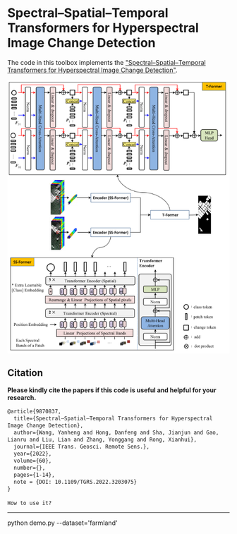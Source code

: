 # Spectral–Spatial–Temporal Transformers for Hyperspectral Image Change Detection
The code in this toolbox implements the ["Spectral–Spatial–Temporal Transformers for Hyperspectral Image Change Detection"](https://ieeexplore.ieee.org/abstract/document/9870837). 

![image](SST-Former.png)

Citation
---------------------

**Please kindly cite the papers if this code is useful and helpful for your research.**

    @article{9870837,
      title={Spectral–Spatial–Temporal Transformers for Hyperspectral Image Change Detection},
      author={Wang, Yanheng and Hong, Danfeng and Sha, Jianjun and Gao, Lianru and Liu, Lian and Zhang, Yonggang and Rong, Xianhui},
      journal={IEEE Trans. Geosci. Remote Sens.},
      year={2022},
      volume={60},
      number={},
      pages={1-14},
      note = {DOI: 10.1109/TGRS.2022.3203075}
    }
    
    How to use it?
---------------------
python demo.py --dataset='farmland'
